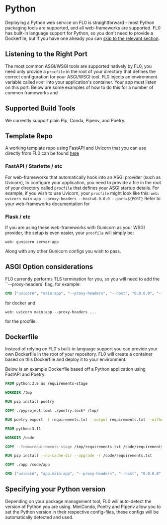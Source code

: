 ---
---

# Python

Deploying a Python web service on FL0 is straightforward - most Python packaging tools are supported, and all web-frameworks are supported.
FL0 has built-in language support for Python, so you don't need to provide a Dockerfile, but if you have one already you can [skip to the relevant section](#dockerfile).
## Listening to the Right Port

The most common ASGI/WSGI tools are supported natively by FL0, you need only provide a `procfile` in the root of your directory that defines the correct configuration for your ASGI/WSGI tool.
FL0 injects an environment variable called `PORT` into your application's container. Your app must listen on this port. Below are some examples of how to do this for a number of common frameworks and

## Supported Build Tools
We currently support plain Pip, Conda, Pipenv, and Poetry.

## Template Repo
A working template repo using FastAPI and Uvicorn that you can use directly from FL0 can be found [here](https://github.com/fl0zone/template-python-fastapi)

### FastAPI / Starlette / etc
For web-frameworks that automatically hook into an ASGI provider (such as Uvicorn), to configure your application, you need to provide a file in the root of your directory called `procfile` that defines your ASGI startup details.
For example, if you wish to use Uvicorn, your `procfile` might look like this:
`web: uvicorn main:app --proxy-headers --host=0.0.0.0 --port=${PORT}`
Refer to your web-frameworks documentation for

### Flask / etc
If you are using these web-frameworks with Gunicorn as your WSGI provider, the setup is even easier, your `procfile` will simply be:
```
web: gunicorn server:app
```
Along with any other Gunicorn configs you wish to pass.


## ASGI Option considerations
FL0 currently performs TLS termination for you, so you will need to add the
``--proxy-headers` flag, for example:

```Dockerfile
CMD ["uvicorn", "main:app", "--proxy-headers", "--host", "0.0.0.0", "--port", $PORT]

```
for docker and
```
web: uvicorn main:app --proxy-headers ...
```
for the procfile.

## Dockerfile

Instead of relying on FL0's built-in language support you can provide your own Dockerfile in the root of your repository. FL0 will create a container based on this Dockerfile and deploy it to your environment.

Below is an example Dockerfile based off a Python application using FastAPI and Poetry:
```Dockerfile
FROM python:3.9 as requirements-stage

WORKDIR /tmp

RUN pip install poetry

COPY ./pyproject.toml ./poetry.lock* /tmp/

RUN poetry export -f requirements.txt --output requirements.txt --without-hashes

FROM python:3.11

WORKDIR /code

COPY --from=requirements-stage /tmp/requirements.txt /code/requirements.txt

RUN pip install --no-cache-dir --upgrade -r /code/requirements.txt

COPY ./app /code/app

CMD ["uvicorn", "app.main:app", "--proxy-headers", "--host", "0.0.0.0", "--port", "80"]
```

## Specifying your Python version
Depending on your package management tool, FL0 will auto-detect the version of Python you are using. MiniConda, Poetry and Pipenv allow you to set the Python version in their respective config-files, these configs will be automatically detected and used.